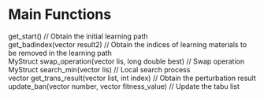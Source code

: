 # Main Functions
get_start() // Obtain the initial learning path<br/>
get_badindex(vector<int> result2) // Obtain the indices of learning materials to be removed in the learning path<br/>
MyStruct swap_operation(vector<int> lis, long double best) // Swap operation<br/>
MyStruct search_min(vector<int> lis) // Local search process<br/>
vector<int> get_trans_result(vector<int> list, int index) // Obtain the perturbation result<br/>
update_ban(vector<int> number, vector<long double> fitness_value) // Update the tabu list<br/>
